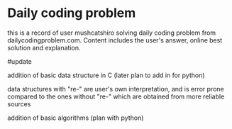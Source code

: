 # Daily coding problem

this is a record of user mushcatshiro solving daily coding problem from dailycodingproblem.com. Content includes the user's answer, online best solution and explanation.

#update

addition of basic data structure in C (later plan to add in for python)

data structures with "re-" are user's own interpretation, and is error prone compared to the ones without "re-" which are obtained from more reliable sources

addition of basic algorithms (plan with python)

	
